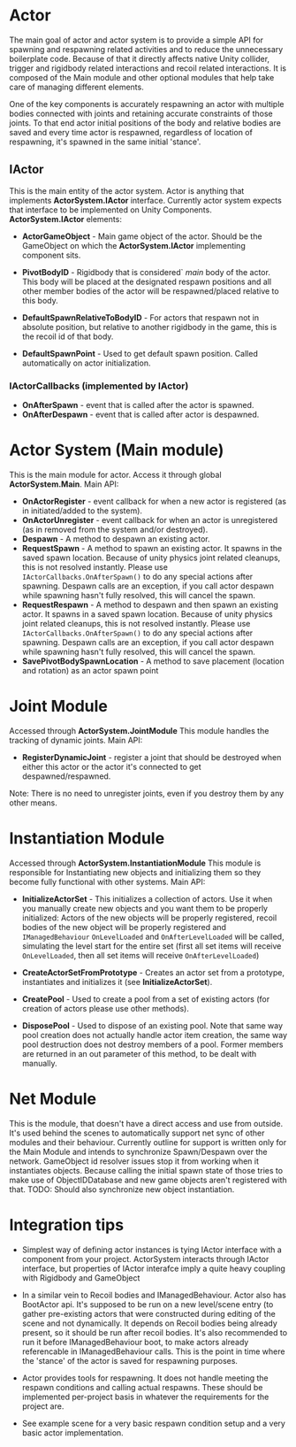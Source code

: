# Actor

The main goal of actor and actor system is to provide a simple API for spawning and respawning related activities and to reduce the unnecessary boilerplate code. Because of that it directly affects native Unity collider, trigger and rigidbody related interactions and recoil related interactions. It is composed of the Main module and other optional modules that help take care of managing different elements.

One of the key components is accurately respawning an actor with multiple bodies connected with joints and retaining accurate constraints of those joints. To that end actor initial positions of the body and relative bodies are saved and every time actor is respawned, regardless of location of respawning, it's spawned in the same initial 'stance'.

## IActor

This is the main entity of the actor system. Actor is anything that implements **ActorSystem.IActor** interface. Currently actor system expects that interface to be implemented on Unity Components. **ActorSystem.IActor** elements:

* **ActorGameObject** - Main game object of the actor. Should be the GameObject on which the **ActorSystem.IActor** implementing component sits.
* **PivotBodyID** - Rigidbody that is considered` _main_ body of the actor. This body will be placed at the designated respawn positions and all other member bodies of the actor will be respawned/placed relative to this body.
* **DefaultSpawnRelativeToBodyID** - For actors that respawn not in absolute position, but relative to another rigidbody in the game, this is the recoil id of that body.

* **DefaultSpawnPoint** - Used to get default spawn position. Called automatically on actor initialization.

### IActorCallbacks (implemented by IActor)

* **OnAfterSpawn** - event that is called after the actor is spawned.
* **OnAfterDespawn** - event that is called after actor is despawned.


# Actor System (Main module)

This is the main module for actor. Access it through global **ActorSystem.Main**. Main API:

* **OnActorRegister** - event callback for when a new actor is registered (as in initiated/added to the system).
* **OnActorUnregister** - event callback for when an actor is unregistered (as in removed from the system and/or destroyed).
* **Despawn** - A method to despawn an existing actor.
* **RequestSpawn** - A method to spawn an existing actor. It spawns in the saved spawn location. Because of unity physics joint related cleanups, this is not resolved instantly. Please use `IActorCallbacks.OnAfterSpawn()` to do any special actions after spawning. Despawn calls are an exception, if you call actor despawn while spawning hasn't fully resolved, this will cancel the spawn.
* **RequestRespawn** - A method to despawn and then spawn an existing actor. It spawns in a saved spawn location. Because of unity physics joint related cleanups, this is not resolved instantly. Please use `IActorCallbacks.OnAfterSpawn()` to do any special actions after spawning. Despawn calls are an exception, if you call actor despawn while spawning hasn't fully resolved, this will cancel the spawn.
* **SavePivotBodySpawnLocation** - A method to save placement (location and rotation) as an actor spawn point

# Joint Module

Accessed through **ActorSystem.JointModule** This module handles the tracking of dynamic joints. Main API:

* **RegisterDynamicJoint** - register a joint that should be destroyed when either this actor or the actor it's connected to get despawned/respawned.

Note: There is no need to unregister joints, even if you destroy them by any other means.

# Instantiation Module

Accessed through **ActorSystem.InstantiationModule** This module is responsible for Instantiating new objects and initializing them so they become fully functional with other systems. Main API:

* **InitializeActorSet** - This initializes a collection of actors. Use it when you manually create new objects and you want them to be properly initialized: Actors of the new objects will be properly registered, recoil bodies of the new object will be properly registered and `IManagedBehaviour` `OnLevelLoaded` and `OnAfterLevelLoaded` will be called, simulating the level start for the entire set (first all set items will receive `OnLevelLoaded`, then all set items will receive `OnAfterLevelLoaded`)

* **CreateActorSetFromPrototype** - Creates an actor set from a prototype, instantiates and initializes it (see **InitializeActorSet**).

* **CreatePool** - Used to create a pool from a set of existing actors (for creation of actors please use other methods).

* **DisposePool** - Used to dispose of an existing pool. Note that same way pool creation does not actually handle actor item creation, the same way pool destruction does not destroy members of a pool. Former members are returned in an out parameter of this method, to be dealt with manually.

# Net Module

This is the module, that doesn't have a direct access and use from outside. It's used behind the scenes to automatically support net sync of other modules and their behaviour. Currently outline for support is written only for the Main Module and intends to synchronize Spawn/Despawn over the network. GameObject id resolver issues stop it from working when it instantiates objects. Because calling the initial spawn state of those tries to make use of ObjectIDDatabase and new game objects aren't registered with that. TODO: Should also synchronize new object instantiation.

# Integration tips

* Simplest way of defining actor instances is tying IActor interface with a component from your project. ActorSystem interacts through IActor interface, but properties of IActor interafce imply a quite heavy coupling with Rigidbody and GameObject

* In a similar vein to Recoil bodies and IManagedBehaviour. Actor also has BootActor api. It's supposed to be run on a new level/scene entry (to gather pre-existing actors that were constructed during editing of the scene and not dynamically. It depends on Recoil bodies being already present, so it should be run after recoil bodies. It's also recommended to run it before IManagedBehaviour boot, to make actors already referencable in IManagedBehaviour calls. This is the point in time where the 'stance' of the actor is saved for respawning purposes.

* Actor provides tools for respawning. It does not handle meeting the respawn conditions and calling actual respawns. These should be implemented per-project basis in whatever the requirements for the project are.

* See example scene for a very basic respawn condition setup and a very basic actor implementation.